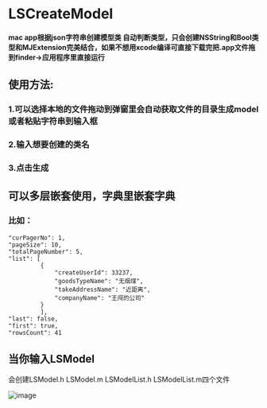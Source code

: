 # LSCreateModel
#### mac app根据json字符串创建模型类 自动判断类型，只会创建NSString和Bool类型和MJExtension完美结合，如果不想用xcode编译可直接下载完把.app文件拖到finder->应用程序里直接运行

## 使用方法:
### 1.可以选择本地的文件拖动到弹窗里会自动获取文件的目录生成model或者粘贴字符串到输入框
### 2.输入想要创建的类名
### 3.点击生成



## 可以多层嵌套使用，字典里嵌套字典
### 比如：
``` 
"curPagerNo": 1,
"pageSize": 10,
"totalPageNumber": 5,
"list": [
         {
             "createUserId": 33237,
             "goodsTypeName": "无烟煤",
             "takeAddressName": "近距离",
             "companyName": "王闯的公司"
         }
         ],
"last": false,
"first": true,
"rowsCount": 41
```
## 当你输入LSModel
会创建LSModel.h LSModel.m LSModelList.h LSModelList.m四个文件


![image](https://github.com/lsmakethebest/LSCreateModel/blob/master/images/yanshi.gif)

